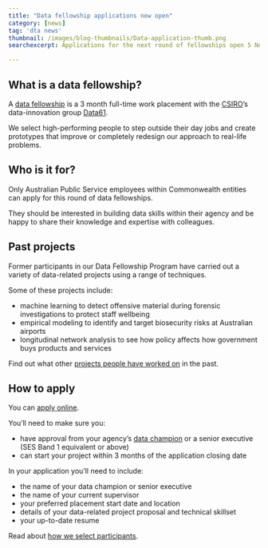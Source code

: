 ```yaml
---
title: "Data fellowship applications now open"
category: [news]
tag: 'dta news'
thumbnail: /images/blog-thumbnails/Data-application-thumb.png
searchexcerpt: Applications for the next round of fellowships open 5 November and close 26 November 2018.

---
```

## What is a data fellowship?

A [data fellowship](https://beta.dta.gov.au/help-and-advice/learning-and-development/data-fellowship-program) is a 3 month full-time work placement with the [CSIRO](https://csiro.au)’s data-innovation group [Data61](https://www.data61.csiro.au/en/Who-we-are).

We select high-performing people to step outside their day jobs and create prototypes that improve or completely redesign our approach to real-life problems.

## Who is it for?

Only Australian Public Service employees within Commonwealth entities can apply for this round of data fellowships.

They should be interested in building data skills within their agency and be happy to share their knowledge and expertise with colleagues.

## Past projects

Former participants in our Data Fellowship Program have carried out a variety of data-related projects using a range of techniques.

Some of these projects include:

- machine learning to detect offensive material during forensic investigations to protect staff wellbeing
- empirical modeling to identify and target biosecurity risks at Australian airports
- longitudinal network analysis to see how policy affects how government buys products and services

Find out what other [projects people have worked on](https://beta.dta.gov.au/help-and-advice/learning-and-development/data-fellowship-program/current-and-past-data-fellows-and-their-work) in the past.

## How to apply

You can [apply online](https://ausdta.recruiterbox.com/jobs/774bd746e1db46b796fcb7eea5fc9c7a).

You’ll need to make sure you:
- have approval from your agency’s [data champion](https://data.gov.au/dataset/list-of-data-champions) or a senior executive (SES Band 1 equivalent or above)
- can start your project within 3 months of the application closing date

In your application you’ll need to include:
- the name of your data champion or senior executive
- the name of your current supervisor
- your preferred placement start date and location
- details of your data-related project proposal and technical skillset
- your up-to-date resume

Read about [how we select participants](https://beta.dta.gov.au/help-and-advice/learning-and-development/data-fellowship-program#how-we-select-participants).
